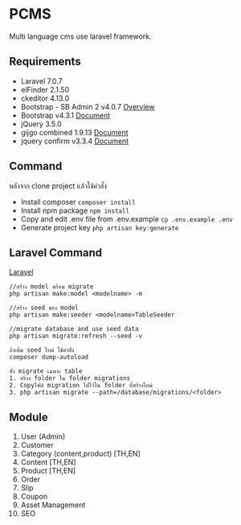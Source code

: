 # PCMS

Multi language cms use laravel framework.

## Requirements

- Laravel 7.0.7
- elFinder 2.1.50
- ckeditor 4.13.0
- Bootstrap - SB Admin 2 v4.0.7 [Overview](https://startbootstrap.com/template-overviews/sb-admin-2)
- Bootstrap v4.3.1 [Document](https://getbootstrap.com)
- jQuery 3.5.0
- gijgo combined 1.9.13 [Document](https://gijgo.com/) 
- jquery confirm v3.3.4 [Document](https://craftpip.github.io/jquery-confirm/)

## Command
หลังจาก clone project แล้วใช้คำสั่ง

- Install composer `composer install` 
- Install npm package `npm install`
- Copy and edit .env file from .env.example `cp .env.example .env`
- Generate project key `php artisan key:generate`

## Laravel Command

[Laravel](https://laravel.com)

    //สร้าง model พร้อม migrate
    php artisan make:model <modelname> -m
    
    //สร้าง seed ของ model
    php artisan make:seeder <modelname>TableSeeder
    
    //migrate database and use seed data
    php artisan migrate:refresh --seed -v
    
    ถ้าเพิ่ม seed ใหม่ ใช้คำสั่ง  
    composer dump-autoload
    
    สั่ง migrate เฉพาะ table 
    1. สร้าง folder ใน folder migrations
    2. Copyไฟล์ migration ไปไว้ใน folder ที่สร้างใหม่
    3. php artisan migrate --path=/database/migrations/<folder>

## Module

1. User (Admin)
2. Customer
3. Category (content,product) [TH,EN]
4. Content [TH,EN]
5. Product [TH,EN]
6. Order
7. Slip
8. Coupon
9. Asset Management
10. SEO
